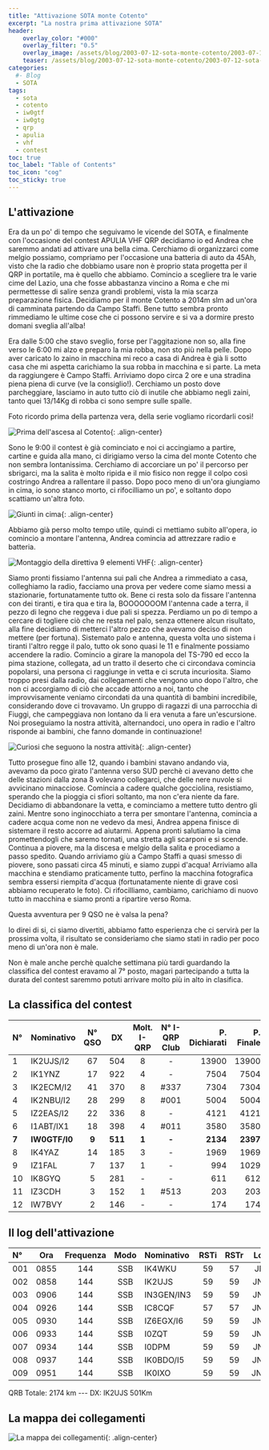 ```yaml
---
title: "Attivazione SOTA monte Cotento"
excerpt: "La nostra prima attivazione SOTA"
header: 
    overlay_color: "#000"
    overlay_filter: "0.5"
    overlay_image: /assets/blog/2003-07-12-sota-monte-cotento/2003-07-12-sota-monte-cotento-teaser.jpg
    teaser: /assets/blog/2003-07-12-sota-monte-cotento/2003-07-12-sota-monte-cotento-teaser.jpg
categories:
  #- Blog
  - SOTA
tags:
  - sota
  - cotento
  - iw0gtf
  - iw0gtg
  - qrp
  - apulia
  - vhf
  - contest
toc: true
toc_label: "Table of Contents"
toc_icon: "cog"
toc_sticky: true
---
```


## L'attivazione

Era da un po' di tempo che seguivamo le vicende del SOTA, e finalmente con l'occasione del contest APULIA VHF QRP decidiamo io ed Andrea che saremmo andati ad attivare una bella cima. Cerchiamo di organizzarci come melgio possiamo, compriamo per l'occasione una batteria di auto da 45Ah, visto che la radio che dobbiamo usare non è proprio stata progetta per il QRP in portatile, ma è quello che abbiamo. Comincio a scegliere tra le varie cime del Lazio, una che fosse abbastanza vincino a Roma e che mi permettesse di salire senza grandi problemi, vista la mia scarza preparazione fisica. Decidiamo per il monte Cotento a 2014m slm ad un'ora di camminata partendo da Campo Staffi. Bene tutto sembra pronto rimmediamo le ultime cose che ci possono servire e si va a dormire presto domani sveglia all'alba!

Era dalle 5:00 che stavo sveglio, forse per l'aggitazione non so, alla fine verso le 6:00 mi alzo e preparo la mia robba, non sto più nella pelle. Dopo aver caricato lo zaino in macchina mi reco a casa di Andrea è già li sotto casa che mi aspetta carichiamo la sua robba in macchina e si parte. La meta da raggiungere è Campo Staffi. Arriviamo dopo circa 2 ore e una stradina piena piena di curve (ve la consiglio!). Cerchiamo un posto dove parcheggiare, lasciamo in auto tutto ciò di inutile che abbiamo negli zaini, tanto quei 13/14Kg di robba ci sono sempre sulle spalle.

Foto ricordo prima della partenza vera, della serie vogliamo ricordarli così!

![Prima dell'ascesa al Cotento](/assets/blog/2003-07-12-sota-monte-cotento/2003-07-12-sota-monte-cotento-01.jpg){: .align-center}

Sono le 9:00 il contest è già cominciato e noi ci accingiamo a partire, cartine e guida alla mano, ci dirigiamo verso la cima del monte Cotento che non sembra lontanissima. Cerchiamo di accorciare un po' il percorso per sbrigarci, ma la salita è molto ripida e il mio fisico non regge il colpo così costringo Andrea a rallentare il passo. Dopo poco meno di un'ora giungiamo in cima, io sono stanco morto, ci rifocilliamo un po', e soltanto dopo scattiamo un'altra foto.

![Giunti in cima](/assets/blog/2003-07-12-sota-monte-cotento/2003-07-12-sota-monte-cotento-02.jpg){: .align-center}

Abbiamo già perso molto tempo utile, quindi ci mettiamo subito all'opera, io comincio a montare l'antenna, Andrea comincia ad attrezzare radio e batteria.

![Montaggio della direttiva 9 elementi VHF](/assets/blog/2003-07-12-sota-monte-cotento/2003-07-12-sota-monte-cotento-03.jpg){: .align-center}

Siamo pronti fissiamo l'antenna sui pali che Andrea a rimmediato a casa, colleghiamo la radio, facciamo una prova per vedere come siamo messi a stazionarie, fortunatamente tutto ok. Bene ci resta solo da fissare l'antenna con dei tiranti, e tira qua e tira la, BOOOOOOOM l'antenna cade a terra, il pezzo di legno che reggeva i due pali si spezza. Perdiamo un po di tempo a cercare di togliere ciò che ne resta nel palo, senza ottenere alcun risultato, alla fine decidiamo di metterci l'altro pezzo che avevamo deciso di non mettere (per fortuna). Sistemato palo e antenna, questa volta uno sistema i tiranti l'altro regge il palo, tutto ok sono quasi le 11 e finalmente possiamo accendere la radio. Comincio a girare la manopola del TS-790 ed ecco la pima stazione, collegata, ad un tratto il deserto che ci circondava comincia popolarsi, una persona ci raggiunge in vetta e ci scruta incuriosita. Siamo troppo presi dalla radio, dai collegamenti che vengono uno dopo l'altro, che non ci accorgiamo di ciò che accade attorno a noi, tanto che improvvisamente veniamo circondati da una quantità di bambini incredibile, considerando dove ci trovavamo. Un gruppo di ragazzi di una parrocchia di Fiuggi, che campeggiava non lontano da li era venuta a fare un'escursione. Noi proseguiamo la nostra attività, alternandoci, uno opera in radio e l'altro risponde ai bambini, che fanno domande in continuazione!

![Curiosi che seguono la nostra attività](/assets/blog/2003-07-12-sota-monte-cotento/2003-07-12-sota-monte-cotento-04.jpg){: .align-center}

Tutto prosegue fino alle 12, quando i bambini stavano andando via, avevamo da poco girato l'antenna verso SUD perchè ci avevano detto che delle stazioni dalla zona 8 volevano collegarci, che delle nere nuvole si avvicinano minacciose. Comincia a cadere qualche gocciolina, resistiamo, sperando che la pioggia ci sfiori soltanto, ma non c'era niente da fare. Decidiamo di abbandonare la vetta, e cominciamo a mettere tutto dentro gli zaini. Mentre sono inginocchiato a terra per smontare l'antenna, comincia a cadere acqua come non ne vedevo da mesi, Andrea appena finisce di sistemare il resto accorre ad aiutarmi. Appena pronti salutiamo la cima promettendogli che saremo tornati, una stretta agli scarponi e si scende. Continua a piovere, ma la discesa e melgio della salita e procediamo a passo spedito. Quando arriviamo giù a Campo Staffi a quasi smesso di piovere, sono passati circa 45 minuti, e siamo zuppi d'acqua! Arriviamo alla macchina e stendiamo praticamente tutto, perfino la macchina fotografica sembra essersi riempita d'acqua (fortunatamente niente di grave così abbiamo recuperato le foto). Ci rifocilliamo, cambiamo, carichiamo di nuovo tutto in macchina e siamo pronti a ripartire verso Roma.

Questa avventura per 9 QSO ne è valsa la pena?

Io direi di si, ci siamo divertiti, abbiamo fatto esperienza che ci servirà per la prossima volta, il risultato se consideriamo che siamo stati in radio per poco meno di un'ora non è male.

Non è male anche perchè qualche settimana più tardi guardando la classifica del contest eravamo al 7° posto, magari partecipando a tutta la durata del contest saremmo potuti arrivare molto più in alto in clasifica.

## La classifica del contest

|N°|Nominativo|N° QSO|DX|Molt. I-QRP|N° I-QRP Club|P. Dichiarati|P. Finale|
|:---|:---|:---:|:---:|:---:|:---:|---:|---:|
|1|IK2UJS/I2|67|504|8|-|13900|13900|
|2|IK1YNZ|17|922|4|-|7504|7504|
|3|IK2ECM/I2|41|370|8|#337|7304|7304|
|4|IK2NBU/I2|28|299|8|#001|5004|5004|
|5|IZ2EAS/I2|22|336|8|-|4121|4121|
|6|I1ABT/IX1|18|398|4|#011|3580|3580|
|**7**|**IW0GTF/I0**|**9**|**511**|**1**|**-**|**2134**|**2397**|
|8|IK4YAZ|14|185|3|-|1969|1969|
|9|IZ1FAL|7|137|1|-|994|1029|
|10|IK8GYQ|5|281|-|-|611|612|
|11|IZ3CDH|3|152|1|#513|203|203|
|12|IW7BVY|2|146|-|-|174|174|

## Il log dell'attivazione

|N°|Ora|Frequenza|Modo|Nominativo|RSTi|RSTr|Locator|QRB|
|:---|:---:|:---:|:---:|:---|:---:|:---:|:---:|---:|
|001|0855|144|SSB|IK4WKU|59|57|JN54IE|335|
|002|0858|144|SSB|IK2UJS|59|59|JN55EU|501|
|003|0906|144|SSB|IN3GEN/IN3|59|59|JN56TC|488|
|004|0926|144|SSB|IC8CQF|57|57|JN60CN|177|
|005|0930|144|SSB|IZ6EGX/I6|59|59|JN62UK|66|
|006|0933|144|SSB|I0ZQT|59|59|JN61GO|77|
|007|0934|144|SSB|I0DPM|59|59|JN62FX|142|
|008|0937|144|SSB|IK0BDO/I5|59|59|JN53HC|263|
|009|0951|144|SSB|IK0IXO|59|59|JN52WA|125|

QRB Totale: 2174 km --- DX: IK2UJS 501Km

## La mappa dei collegamenti

![La mappa dei collegamenti](/assets/blog/2003-07-12-sota-monte-cotento/2003-07-12-sota-monte-cotento-05.jpg){: .align-center}
